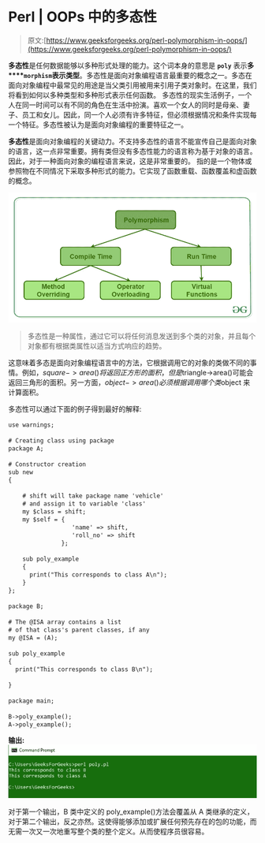 # Perl | OOPs 中的多态性

> 原文:[https://www.geeksforgeeks.org/perl-polymorphism-in-oops/](https://www.geeksforgeeks.org/perl-polymorphism-in-oops/)

**多态性**是任何数据能够以多种形式处理的能力。这个词本身的意思是 **`poly`** 表示**多****`morphism`**表示**类型**。多态性是面向对象编程语言最重要的概念之一。多态在面向对象编程中最常见的用途是当父类引用被用来引用子类对象时。在这里，我们将看到如何以多种类型和多种形式表示任何函数。
多态性的现实生活例子，一个人在同一时间可以有不同的角色在生活中扮演。喜欢一个女人的同时是母亲、妻子、员工和女儿。因此，同一个人必须有许多特征，但必须根据情况和条件实现每一个特征。多态性被认为是面向对象编程的重要特征之一。

**多态性**是面向对象编程的关键动力。不支持多态性的语言不能宣传自己是面向对象的语言，这一点非常重要。拥有类但没有多态性能力的语言称为基于对象的语言。因此，对于一种面向对象的编程语言来说，这是非常重要的。
指的是一个物体或参照物在不同情况下采取多种形式的能力。它实现了函数重载、函数覆盖和虚函数的概念。

![](img/a8781edcf3f4a367e1ee4d6a2fd01ad2.png)

> 多态性是一种属性，通过它可以将任何消息发送到多个类的对象，并且每个对象都有根据类属性以适当方式响应的趋势。

这意味着多态是面向对象编程语言中的方法，它根据调用它的对象的类做不同的事情。例如，$square->area()将返回正方形的面积，但是$triangle->area()可能会返回三角形的面积。另一方面，$object->area()必须根据调用哪个类$object 来计算面积。

多态性可以通过下面的例子得到最好的解释:

```
use warnings;

# Creating class using package
package A;

# Constructor creation
sub new
{

    # shift will take package name 'vehicle' 
    # and assign it to variable 'class'
    my $class = shift;
    my $self = {
                  'name' => shift,
                  'roll_no' => shift
               };

    sub poly_example
    {
      print("This corresponds to class A\n");
    }
};

package B;

# The @ISA array contains a list 
# of that class's parent classes, if any
my @ISA = (A);

sub poly_example
{
  print("This corresponds to class B\n");

}

package main;

B->poly_example();
A->poly_example();
```

**输出:**
![](img/9ac4c8538e95705e45f5d01b576d851a.png)

对于第一个输出，B 类中定义的 poly_example()方法会覆盖从 A 类继承的定义，对于第二个输出，反之亦然。这使得能够添加或扩展任何预先存在的包的功能，而无需一次又一次地重写整个类的整个定义。从而使程序员很容易。